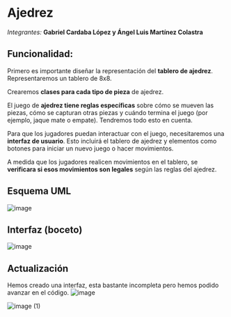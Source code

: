 # Ajedrez

*Integrantes:*
**Gabriel Cardaba López y Ángel Luis Martínez Colastra**

## Funcionalidad:

Primero es importante diseñar la representación del **tablero de ajedrez**. Representaremos un tablero de 8x8.

Crearemos **clases para cada tipo de pieza** de ajedrez.

El juego de **ajedrez tiene reglas específicas** sobre cómo se mueven las piezas, cómo se capturan otras piezas y cuándo termina el juego (por ejemplo, jaque mate o empate). Tendremos todo esto en cuenta. 

Para que los jugadores puedan interactuar con el juego, necesitaremos una **interfaz de usuario**. Esto incluirá el tablero de ajedrez y elementos como botones para iniciar un nuevo juego o hacer movimientos. 

A medida que los jugadores realicen movimientos en el tablero, se **verificara si esos movimientos son legales** según las reglas del ajedrez.  

## Esquema UML

![image](https://github.com/angelmartzz/Ajedrez/assets/144675850/934246b3-a84b-4658-9316-7ea342282789)






## Interfaz (boceto) 

![image](https://github.com/angelmartzz/Ajedrez/assets/144675850/172b9497-8ffb-49de-b062-9e086e8d9c69)

## Actualización

Hemos creado una interfaz, esta bastante incompleta pero hemos podido avanzar en el código.
![image](https://github.com/angelmartzz/Ajedrez/assets/144675850/ed3d4795-fb3d-40fc-9536-5a0a707c102d)


![image (1)](https://github.com/angelmartzz/Ajedrez/assets/144675850/8233d311-40e0-42c1-b1c3-a82b8fb773b2)



